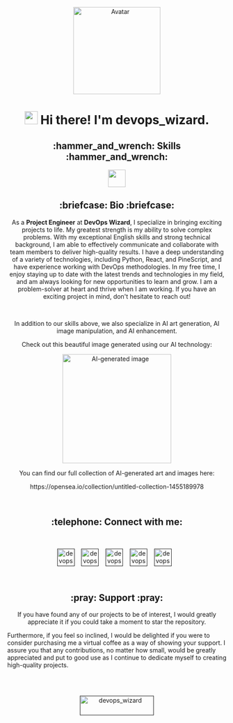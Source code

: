 <p align="center">
  <img src="https://user-images.githubusercontent.com/107593481/211126481-0bab88a5-1e26-4294-b7a0-d0cafbf830d7.png" alt="Avatar" width="200" height="200">
</p>
<h1 align="center"><img src="https://emojis.slackmojis.com/emojis/images/1531849430/4246/blob-sunglasses.gif?1531849430" width="30"/> <span> Hi there! I'm devops_wizard. </span> </h1>
<h2 align="center">:hammer_and_wrench: Skills :hammer_and_wrench:</h2>
<p align="center">
<img src="https://readme-typing-svg.herokuapp.com?vCenter=true&width=500&lines=Python,+React,+Pinescript,+DevOps;Trading,+Crypto,+Problem+Solving,+Agile;AI,+Engineering,+Machine+Learning,+Automation;English+(copy+and+content+creation)" height="40"/>
<p>
 <h2 align="center">:briefcase: Bio :briefcase:</h2>
<p align="center">
As a <b>Project Engineer</b> at <b>DevOps Wizard</b>, I specialize in bringing exciting projects to life. My greatest strength is my ability to solve complex problems. With my exceptional English skills and strong technical background, I am able to effectively communicate and collaborate with team members to deliver high-quality results.
I have a deep understanding of a variety of technologies, including Python, React, and PineScript, and have experience working with DevOps methodologies.
In my free time, I enjoy staying up to date with the latest trends and technologies in my field, and am always looking for new opportunities to learn and grow. I am a problem-solver at heart and thrive when I am working. If you have an exciting project in mind, don't hesitate to reach out!
</p>
<br>
<p align="center">
In addition to our skills above, we also specialize in AI art generation, AI image manipulation, and AI enhancement.
</p>
<p align="center">
Check out this beautiful image generated using our AI technology:
</p>
<p align="center">
<img src="https://user-images.githubusercontent.com/107593481/211127941-1d3fc4d3-729c-4b04-b311-2893171ce357.png" alt="AI-generated image" width="250" height="250">
<p/>
<p align="center">
You can find our full collection of AI-generated art and images here:
</p>
<p align="center">
  https://opensea.io/collection/untitled-collection-1455189978
</p>
<br>
<h2 align="center">:telephone: Connect with me: </h2>
<br>
<p align="center">
  <a href="" target="blank"><img align="center" src="https://cdn.jsdelivr.net/npm/simple-icons@3.0.1/icons/instagram.svg" alt="devops_wizard" height="40" width="40" /></a> &nbsp;&nbsp;
  <a href="" target="blank"><img align="center" src="https://cdn.jsdelivr.net/npm/simple-icons@3.0.1/icons/twitter.svg" alt="devops_wizard" height="40" width="40" /></a> &nbsp;&nbsp;
  <a href="" target="blank"><img align="center" src="https://user-images.githubusercontent.com/107593481/211128153-14a01943-13d2-47d5-93a7-c8eb7be1c257.svg" alt="devops_wizard" height="40" width="40" /></a> &nbsp;&nbsp;
  <a href="" target="blank"><img align="center" src="https://cdn.jsdelivr.net/npm/simple-icons@3.0.1/icons/spotify.svg" alt="devops_wizard" height="40" width="40" /></a>
  &nbsp;&nbsp;
  <a href="" target="blank"><img align="center" src="https://user-images.githubusercontent.com/107593481/211128154-93f08d3f-9c55-4a15-8997-f73747c7b24c.svg" alt="devops_wizard" height="40" width="40" /></a> &nbsp;&nbsp;
</p>
<br>
<h2 align="center">:pray: Support :pray: </h2>
<p align="center">
If you have found any of our projects to be of interest, I would greatly appreciate it if you could take a moment to star the repository.

Furthermore, if you feel so inclined, I would be delighted if you were to consider purchasing me a virtual coffee as a way of showing your support. I assure you that any contributions, no matter how small, would be greatly appreciated and put to good use as I continue to dedicate myself to creating high-quality projects.
</p>
<br>
<br>
<p  align="center">
<a href="" target="_blank"><img src="https://cdn.buymeacoffee.com/buttons/v2/default-yellow.png" height="45" width="170" alt="devops_wizard" /></a>
</p>











